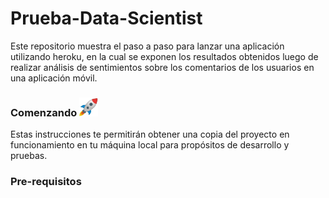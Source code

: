 # Prueba-Data-Scientist

Este repositorio muestra el paso a paso para lanzar una aplicación utilizando heroku, en la cual se exponen los resultados obtenidos luego de realizar análisis de sentimientos sobre los comentarios de los usuarios en una aplicación móvil.

### Comenzando <img src="/imagenes/cohete.jpg" width="30" height="30"> 
Estas instrucciones te permitirán obtener una copia del proyecto en funcionamiento en tu máquina local para propósitos de desarrollo y pruebas.

### Pre-requisitos
